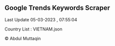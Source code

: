 

## Google Trends Keywords Scraper 
 
Last Update 05-03-2023 , 07:55:04

Country List :
VIETNAM.json



© Abdul Muttaqin 
